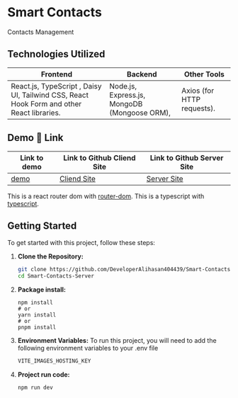

# Smart Contacts 

Contacts Management

## Technologies Utilized

| Frontend                                                                                                            | Backend                                                                                                                                                                          | Other Tools                                   |
| ------------------------------------------------------------------------------------------------------------------- | -------------------------------------------------------------------------------------------------------------------------------------------------------------------------------- | --------------------------------------------- |
| React.js, TypeScript , Daisy UI, Tailwind CSS,  React Hook Form and other React libraries. | Node.js, Express.js, MongoDB (Mongoose ORM),  | Axios (for HTTP requests). |


## Demo 🔗 Link

| Link to demo                             | Link to Github Cliend Site                                                    | Link to Github Server Site                                                     |
| ---------------------------------------- | ----------------------------------------------------------------------------- | ------------------------------------------------------------------------------ |
| [demo](https://super-cascaron-07d112.netlify.app) | [Cliend Site](https://github.com/DeveloperAlihasan404439/Smart-Contacts-client) | [Server Site](https://github.com/DeveloperAlihasan404439/Smart-Contacts-Server) |

This is a react router dom with [router-dom](https://reactrouter.com/en/main).
This is a typescript with [typescript](https://www.typescriptlang.org/).

## Getting Started

To get started with this project, follow these steps:

1. **Clone the Repository:**
   ```bash
   git clone https://github.com/DeveloperAlihasan404439/Smart-Contacts-client
   cd Smart-Contacts-Server
   ```
2. **Package install:**
   ```
   npm install
   # or
   yarn install
   # or
   pnpm install
   ```
3. **Environment Variables:**
   To run this project, you will need to add the following environment variables to your .env file <br>

   ```bash
   VITE_IMAGES_HOSTING_KEY

   ```

4. **Project run code:**
   ```
   npm run dev
   ```
